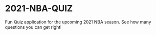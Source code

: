 # 2021-NBA-QUIZ
Fun Quiz application for the upcoming 2021 NBA season. See how many questions you can get right!
